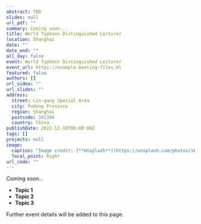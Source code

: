 ```yaml
---
abstract: TBD
slides: null
url_pdf: ""
summary: Coming soon...
title: World Typhoon Distinguished Lecturer
location: Shanghai
date: ""
date_end: ""
all_day: false
event: World Typhoon Distinguished Lecturer
event_url: https://example.meeting-files.ml
featured: false
authors: []
url_video: ""
url_slides: ""
address:
  street: Lin-gang Special Area
  city: Pudong Province
  region: Shanghai
  postcode: 201306
  country: China
publishDate: 2022-12-10T00:00:00Z
tags: []
projects: null
image:
  caption: "Image credit: [**Unsplash**](https://unsplash.com/photos/s6g6ZSxM3kQ)"
  focal_point: Right
url_code: ""
---
```


Coming soon...

-   **Topic 1**
-   **Topic 2**
-   **Topic 3**

Further event details will be added to this page.
